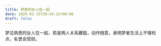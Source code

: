 ```yaml
---
title: 熟悉的女人在一起
date: 2020-02-15T20:54:12+08:00
draft: false
---
```


梦见熟悉的女人在一起，若是两人关系朦胧，动作随意，表明梦者生活上不够检点，名誉会受损。